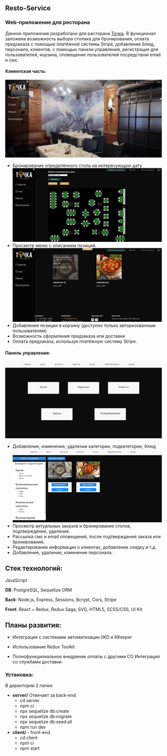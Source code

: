## Resto-Service
### Web-приложение для ресторана

Данное приложение разработано для ресторана [Точка](https://vk.com/tochkaobninsk). В функционал заложена возможность выбора столика для бронирования, оплата предзаказа с помощью платёжной системы Stripe, добавление блюд, персонала, клиентов, с помощью панели управления, регистрация для пользователей, корзина, оповещение пользователей посредством email и смс.

#### Клиентская часть:
![](/ReadMe/main-client.png)
- Бронирование определённого стола на интересующую дату
![](/ReadMe/reservation-client.png)
- Просмотр меню с описанием позиций.
![](/ReadMe/menu-client.png)
- Добавление позиции в корзину (доступно только авторизованным пользователям)
- Возможность оформления предзаказа или доставки
- Оплата предзаказа, используя платёжную систему Stripe.

#### Панель управления:
![](/ReadMe/main-admin.png)
- Добавление, изменение, удаление категории, подкатегории, блюд
![](/ReadMe/add-admin.png)
- Просмотр актуальных заказов и бронирование столов, подтверждение, удаление.
- Рассылка смс и email оповещений, после подтверждения заказа или бронирования.
- Редактирование информации о клиентах, добавление скидку и т.д.
- Добавление, удаление, изменение персонала.

## Стек технологий:
JavaScript

**DB**: PostgreSQL, Sequelize ORM

**Back**: Node.js, Express, Sessions, Bcrypt, Cors, Stripe

**Front**: React + Redux, Redux Saga, SVG, HTML5, SCSS/CSS, UI Kit


## Планы развития:
* Интеграция с системами автоматизации  IIKO и RKeeper

* Использование Redux Toolkit

* Полнофункциональное внедрение оплаты с другими СО
Интеграция со службами доставки

### Установка:
В директории 2 папки:
* **server/** Отвечает за back-end. 
   * cd server
   * npm ci
   * npx sequelize db:create
   * npx sequelize db:migrate
   * npx sequelize db:seed:all
   * npm run dev
* **client/** - front-end. 
   * cd client 
   * npm ci
   * npm start

